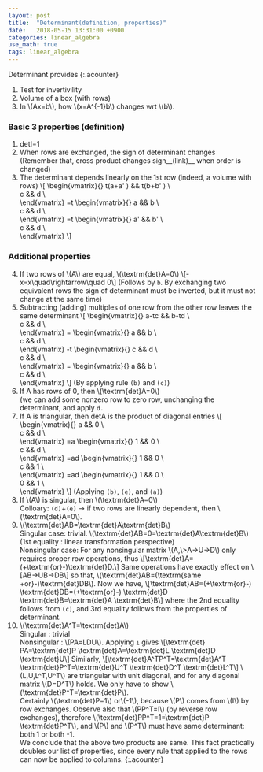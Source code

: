 ```yaml
---
layout: post
title:  "Determinant(definition, properties)"
date:   2018-05-15 13:31:00 +0900
categories: linear_algebra
use_math: true
tags: linear_algebra
---
```

Determinant provides
{:.acounter}
1. Test for invertivility
2. Volume of a box (with rows)
3. In \\(Ax=b\\), how \\(x=A^\{-1\}b\\) changes wrt \\(b\\).

### Basic 3 properties (definition)
1. det⁡I=1
2. When rows are exchanged, the sign of determinant changes  
(Remember that, cross product changes sign__(link)__ when order is changed)
3. The determinant depends linearly on the 1st row (indeed, a volume with rows)
\\[
\begin{vmatrix}{}
	t(a+a' ) && t(b+b' ) \\\
	c && d \\\
\end{vmatrix}
=t
\begin{vmatrix}{}
	a && b \\\
	c && d \\\
\end{vmatrix}
=t
\begin{vmatrix}{}
	a' && b' \\\
	c && d \\\
\end{vmatrix}
\\]
### Additional properties
4. If two rows of \\(A\\) are equal, \\(\textrm\{det\}⁡A=0\\)
\\[-x=x\quad\rightarrow\quad 0\\]
(Follows by `b`. By exchanging two equivalent rows the sign of determinant must be inverted, but it must not change at the same time)
5. Subtracting (adding) multiples of one row from the other row leaves the same determinant
\\[
\begin{vmatrix}{}
	a-tc && b-td \\\
	c && d \\\
\end{vmatrix}
=
\begin{vmatrix}{}
	a && b \\\
	c && d \\\
\end{vmatrix}
-t
\begin{vmatrix}{}
	c && d \\\
	c && d \\\
\end{vmatrix}
=
\begin{vmatrix}{}
	a && b \\\
	c && d \\\
\end{vmatrix}
\\]
(By applying rule `(b)` and `(c)`)
6. If A has rows of 0, then \\(\textrm\{det\}⁡A=0\\)  
(we can add some nonzero row to zero row, unchanging the determinant, and apply `d.` <br/>
7. If A is triangular, then det⁡A is the product of diagonal entries
\\[
\begin{vmatrix}{}
	a && 0 \\\
	c && d \\\
\end{vmatrix}
=a
\begin{vmatrix}{}
	1 && 0 \\\
	c && d \\\
\end{vmatrix}
=ad
\begin{vmatrix}{}
	1 && 0 \\\
	c && 1 \\\
\end{vmatrix}
=ad
\begin{vmatrix}{}
	1 && 0 \\\
	0 && 1 \\\
\end{vmatrix}
\\]
(Applying `(b)`, `(e)`, and `(a)`) <br/>
8. If \\(A\\) is singular, then \\(\textrm\{det\}⁡A=0\\)  
Colloary: `(d)`+`(e)` → if two rows are linearly dependent, then \\(\textrm\{det\}⁡A=0\\).
9. \\(\textrm\{det\}⁡AB=\textrm\{det\}⁡A\textrm\{det\}⁡B\\)  <br/>
Singular case: trivial. \\(\textrm\{det\}⁡AB=0=\textrm\{det\}⁡A\textrm\{det\}⁡B\\)  
(1st equality : linear transformation perspective)  
Nonsingular case: For any nonsingular matrix \\(A,\\>A→U→D\\) only requires proper row operations, thus 
\\[\textrm\{det\}⁡A=(+\textrm\{or\}-)\textrm\{det\}⁡D.\\]
Same operations have exactly effect on
\\[AB→UB→DB\\]
so that, \\(\textrm\{det\}⁡AB=(\textrm\{same +or\}-)\textrm\{det\}⁡DB\\).
Now we have,
\\[\textrm\{det⁡\}AB=(+\textrm\{or\}-) \textrm\{det\}⁡DB=(+\textrm\{or\}-) \textrm\{det⁡\}D  \textrm\{det⁡\}B=\textrm\{det\}⁡A  \textrm\{det\}⁡B\\]
where the 2nd equality follows from `(c)`, and 3rd equality follows from the properties of determinant.
10. \\(\textrm\{det\}⁡A^T=\textrm\{det\}⁡A\\)  
	Singular : trivial  
	Nonsingular : \\(PA=LDU\\). Applying `i` gives
\\[\textrm\{det\}⁡PA=\textrm\{det\}⁡P \textrm\{det\}⁡A=\textrm\{det\}⁡L \textrm\{det\}⁡D \textrm\{det\}⁡U\\]
Similarly,
\\[\textrm\{det\}⁡A^TP^T=\textrm\{det\}⁡A^T \textrm\{det\}P^T=\textrm\{det\}⁡U^T \textrm\{det\}⁡D^T \textrm\{det\}⁡L^T\\]
\\(L,U,L^T,U^T\\) are triangular with unit diagonal, and for any diagonal matrix \\(D=D^T\\) holds. We only have to show \\(\textrm\{det\}P^T=\textrm\{det\}P\\).  
Certainly \\(\textrm\{det\}⁡P=1\\) or\\(-1\\), because \\(P\\) comes from \\(I\\) by row exchanges. Observe also that \\(PP^T=I\\) (by reverse row exchanges), therefore \\(\textrm\{det⁡\}PP^T=1=\textrm\{det\}⁡P \textrm\{det\}P^T\\), and \\(P\\) and \\(P^T\\) must have same determinant: both 1 or both -1.   
We conclude that the above two products are same. This fact practically doubles our list of properties, since every rule that applied to the rows can now be applied to columns.
{:.acounter}